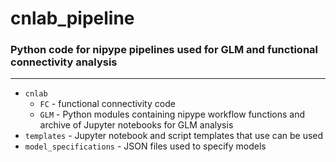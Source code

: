 # cnlab_pipeline

### Python code for nipype pipelines used for GLM and functional connectivity analysis


--------

* `cnlab`
    - `FC` - functional connectivity code
    - `GLM` - Python modules containing nipype workflow functions and archive of Jupyter notebooks for GLM analysis
* `templates` - Jupyter notebook and script templates that use can be used 
* `model_specifications` - JSON files used to specify models

